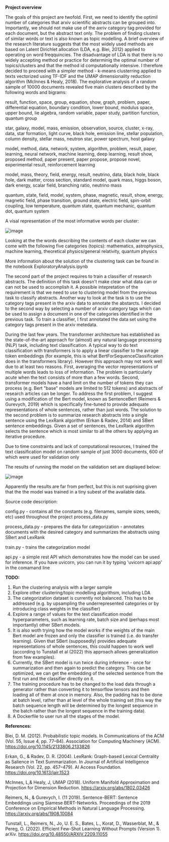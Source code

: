 **Project overview**

The goals of this project are twofold. First, we need to identify the optimil number of categories that arxiv scientific abstracts can be grouped into. Importantly, we should not make use of the axriv category tag provided for each document, but the abstract text only. The problem of finding clusters of similar words or text is also known as topic modelling. A brief overview of the research literature suggests that the most widely used methods are based on Latent Dirichlet allocation (LDA, e.g. Blei, 2012) applied to operating on word freqquincies. The disadvantage of LDA is that there is no widely accepting method or practice for determinig the optimal number of topics/clusters and that the method id computationally intensive. I therefore decided to proceed with a simpler method - k-means clusterring applied to texts vectorized using TF-IDF and the UMAP dimensionality reduction algorithm (McInnes & Healy, 2018). The explorative analysis of a random sample of 10000 documents revealed five main clusters described by the following words and bigrams:

result, function, space, group, equation, show, graph, problem, paper, differential equation, boundary condition, lower bound, modulus space, upper bound, lie algebra, random variable, paper study, partition function, quantum group

star, galaxy, model, mass, emission, observation, source, cluster, x-ray, data, star formation, light curve, black hole, emission line, stellar population, column density, stellar mass, neutron star, power spectrum, host galaxy

model, method, data, network, system, algorithm, problem, result, paper, learning, neural network, machine learning, deep learning, result show, proposed method, paper present, paper propose, propose novel, experimental result, reinforcement learning

model, mass, theory, field, energy, result, neutrino, data, black hole, black hole, dark matter, cross section, standard model, quark mass, higgs boson, dark energy, scalar field, branching ratio, neutrino mass

quantum, state, field, model, system, phase, magnetic, result, show, energy, magnetic field, phase transition, ground state, electric field, spin-orbit coupling, low temperature, quantum state, quantum mechanic, quantum dot, quantum system

A visal representation of the most informative words per cluster:

![image](https://github.com/vankov/iris.ai.project/assets/6031570/a22ee826-d85d-4adc-96cf-8c1d4b72bc3b)

Looking at the the words describing the contents of each cluster we can come with the following five categories (topics): mathematics, astrophysics, machine learning, theoretical physics/general relativity, quantum physics

More information about the solution of the clustering task can be found in the notebook ExploratoryAnalysis.ipynb

The second part of the project requires to train a classifier of research abstracts. The definition of this task doesn't make clear what data can or can not be used to accomplish it. A possible intepretation of the requirement is that we need to use to clustering model from the previous task to classify abstracts. Another way to look at the task is to use the category tags present in the arxiv data to annotate the abstarcts. I decided to the second way by selecting a number of arxiv category tags which can be used to assign a document in one of the categories identified in the previous task. To train a classifier, I first annotated the data set using the category tags present in the arxiv metedata.

During the last few years. The transformer architecture has established as the state-of-the-art approach for (almost) any natural language processing (NLP) task, including text classification. A typical way to do text classification with transformers is to apply a linear classifier to the avrage token embeddings (for example, this is what BertForSequenceClassification does in the transformers library). However this approach may not work well due to at least two reasons. First, averaging the vector representations of multiple words leads to loss of information. The problem is particularly acute when the text consists of more than a few words. Second, transformer models have a hard limit on the number of tokens they can process (e.g. Bert "base" models are limited to 512 tokens) and abstracts of research articles can be longer. To address the first problem, I suggest using a modification of the Bert model, known as SentenceBert (Reimers & Gurevych, 2019) which is specifically fine-tuned to provide adequate representations of whole sentences, rather than just words. The solution to the second problem is to summarize research abstracts into a single sentence using the LexRank algorithm (Erkan & Radev, 2014) and SBert sentence embeddings. Given a set of sentences, the LexRank algorithm selects the sentence which is most similar to all the others by applying an iterative procedure.

Due to time constraints and lack of computational resources, I trained the text classification model on random sample of just 3000 documents, 600 of which were used for validation only

The results of running the model on the validation set are displayed below:

![image](https://github.com/vankov/iris.ai.project/assets/6031570/c21e7ec2-0f44-4736-810a-8f8191e2253b)

Apparently the results are far from perfect, but this is not suprising given that the the model was trained in a tiny subest of the available data. 

Source code description:

config.py - contains all the constants (e.g. filenames, sample sizes, seeds, etc) used throughout the project
process_data.py

process_data.py - prepares the data for categorization - annotates documents with the desired category and summarizes the abstracts using SBert and LexRank

train.py - trains the categorization model

api.py - a simple rest API which demonstrates how the model can be used for inference. If you have uvicorn, you can run it by typing 'uvicorn api:app' in the comamand line

**TODO:**
1. Run the clustering analysis with a larger sample
3. Explore other clustering/topic modelling algorithsm, including LDA
4. The categorization dataset is currently not balanced. This has to be addressed (e.g. by upsampling the underrepresented categories or by introducing class weights in the classifier)
5. Explore a range of values for the text classification model hyperparameters, such as learning rate, batch size and (perhaps most importantly) other SBert models.
6. It is also woth trying how the model works if the weights of the main Bert model are frozen and only the classifier is trained (i.e. do transfer learning). Given that SBert (supposedly) provides adequate representations of whole sentences, this could happen to work well (according to Tunstall et al (2022) this approach allows generalization from few examples).
7. Currently, the SBert model is run twice during inference - once for summarization and then again to predict the category. This can be optimized, we can get the embedding of the selected sentence from the first run and the classifier directly on it.
8. The training procedure has to be changed to the load data through a generator rather than converting it to tensorflow tensors and then loading all of them at once in memory. Also, the padding has to be done at batch level, rather than at level of the whole training set (this way the batch sequence length will be determined by the longest sequence in the batch rather than the longest sequence in the training data).
9. A Dockerfile to user run all the stages of the model.


**References:**

Blei, D. M. (2012). Probabilistic topic models. In Communications of the ACM (Vol. 55, Issue 4, pp. 77–84). Association for Computing Machinery (ACM). https://doi.org/10.1145/2133806.2133826

Erkan, G., & Radev, D. R. (2004). LexRank: Graph-based Lexical Centrality as Salience in Text Summarization. In Journal of Artificial Intelligence Research (Vol. 22, pp. 457–479). AI Access Foundation. https://doi.org/10.1613/jair.1523

McInnes, L,& Healy, J, UMAP (2018). Uniform Manifold Approximation and Projection for Dimension Reduction. https://arxiv.org/abs/1802.03426 

Reimers, N., & Gurevych, I. (11 2019). Sentence-BERT: Sentence Embeddings using Siamese BERT-Networks. Proceedings of the 2019 Conference on Empirical Methods in Natural Language Processing. https://arxiv.org/abs/1908.10084

Tunstall, L., Reimers, N., Jo, U. E. S., Bates, L., Korat, D., Wasserblat, M., & Pereg, O. (2022). Efficient Few-Shot Learning Without Prompts (Version 1). arXiv. https://doi.org/10.48550/ARXIV.2209.11055
